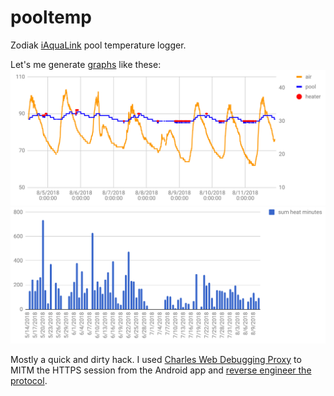 # pooltemp
Zodiak [iAquaLink](https://www.iaqualink.com/) pool temperature logger.

Let's me generate [graphs](https://docs.google.com/spreadsheets/d/1WyDgb0ElmgH-PU0MqPzu8AwGP-WzD_h82J59s1TwcVg/edit#gid=1826841541) like these:
![Pool temperature graph](pooltemp.png)
![Pool heat history](poolheat.png)

Mostly a quick and dirty hack.  I used [Charles Web Debugging Proxy](https://www.charlesproxy.com/) to MITM the HTTPS session from the Android app and [reverse engineer the protocol](https://docs.google.com/document/d/1kUFDBMuUr1I80hGeeSrIpWdR1akmJif7qol8r6UCjVI/).
